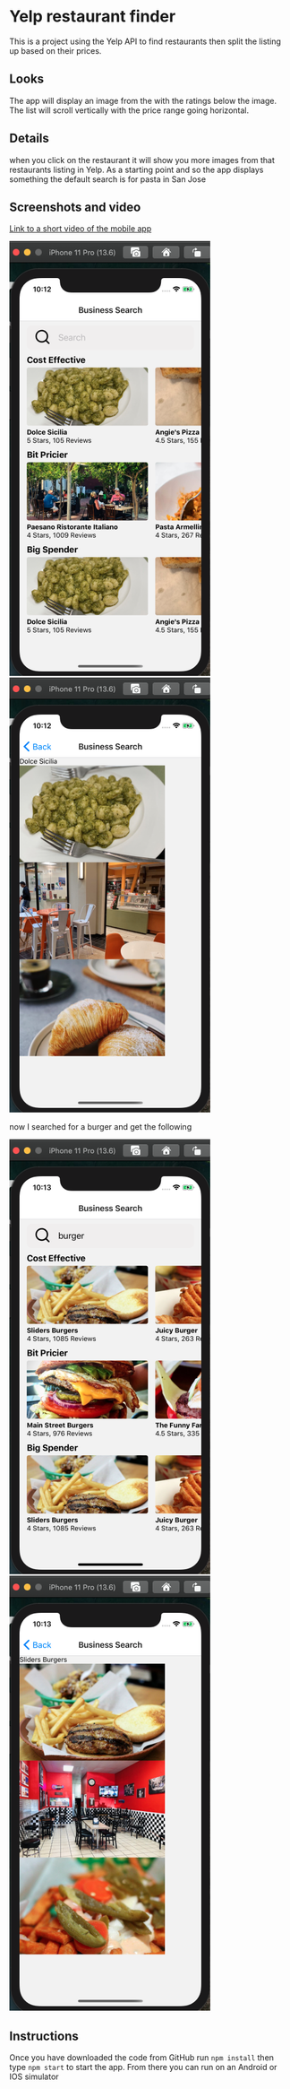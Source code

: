 # Yelp restaurant finder

This is a project using the Yelp API to find restaurants then split the listing up based on their prices.

## Looks

The app will display an image from the with the ratings below the image. The list will scroll vertically with the price range going horizontal.

## Details

when you click on the restaurant it will show you more images from that restaurants listing in Yelp. As a starting point and so the app displays something the default search is for pasta in San Jose

## Screenshots and video

[Link to a short video of the mobile app](https://vimeo.com/453584069)

![home page of my yelp app in an iPhone 11 ](/images/yelp1.png) ![iPhone showing 3 images from a restaurant after clicking on one ](/images/yelp2.png)

now I searched for a burger and get the following

![App showing a list of burger restaurants in San Jose](/images/yelp3.png) ![a page showing 3 images from a restaurant that I clicked on](/images/yelp4.png)

## Instructions

Once you have downloaded the code from GitHub run
`npm install`
then type
`npm start`
to start the app. From there you can run on an Android or IOS simulator
